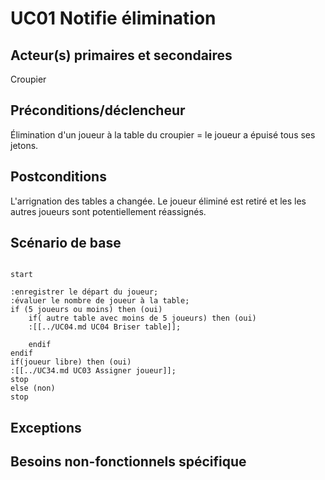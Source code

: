 # UC01 Notifie élimination

## Acteur(s) primaires et secondaires

Croupier

## Préconditions/déclencheur

Élimination d'un joueur à la table du croupier = le joueur a épuisé tous ses jetons.

## Postconditions

L'arrignation des tables a changée. Le joueur éliminé est retiré et les les autres joueurs sont potentiellement réassignés.
## Scénario de base

```plantuml

start

:enregistrer le départ du joueur;
:évaluer le nombre de joueur à la table;
if (5 joueurs ou moins) then (oui)
    if( autre table avec moins de 5 joueurs) then (oui)
    :[[../UC04.md UC04 Briser table]];

    endif
endif
if(joueur libre) then (oui)
:[[../UC34.md UC03 Assigner joueur]];
stop
else (non)
stop

```

## Exceptions

<!-- 
Qu’est-ce qui peut faire avorter le cas?
Quoi faire si ça arrive?

Du moment ou il y a une exception dans le diagramme, vous devez la documenter ici.

Mettre "Aucune", si rien ne peut arriver.

[exemple]

* La transaction a échouée en raison de ...

-->

## Besoins non-fonctionnels spécifique

<!-- 
(si c’est le cas) : 

>> Mettre "Aucun" si rien n'est applicable.


[exemples]
* Prévoir une capacité maximale de 1000 requêtes à l'heure. Limiter le débit au-delà de ce seuil.
* La transaction doit s'effectuer en moins de deux secondes, voir exception X pour le cas y
* Réduire le nombre de transactions chez le fournisseur/acteur A, il charge x$ actuellement par requête.
* Les données de carte de crédit ne doivent en aucun cas être stockées dans le système, ni même dans la journalisation (logs).

-->